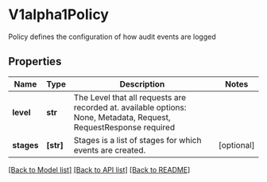 # V1alpha1Policy

Policy defines the configuration of how audit events are logged

## Properties
Name | Type | Description | Notes
------------ | ------------- | ------------- | -------------
**level** | **str** | The Level that all requests are recorded at. available options: None, Metadata, Request, RequestResponse required | 
**stages** | **[str]** | Stages is a list of stages for which events are created. | [optional] 

[[Back to Model list]](../README.md#documentation-for-models) [[Back to API list]](../README.md#documentation-for-api-endpoints) [[Back to README]](../README.md)


